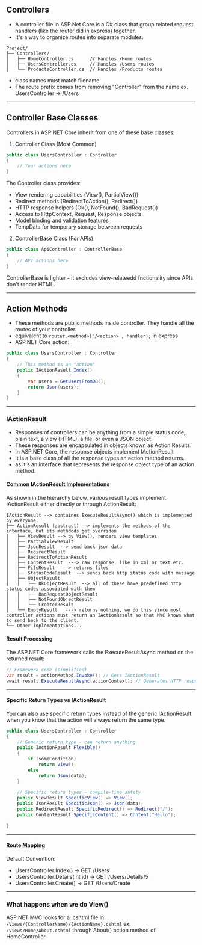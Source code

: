## Controllers

- A controller file in ASP.Net Core is a C# class that group related request handlers (like the router did in express) together.
- It's a way to organize routes into separate modules.

```
Project/
├── Controllers/
│   ├── HomeController.cs      // Handles /Home routes
│   ├── UsersController.cs     // Handles /Users routes
│   └── ProductsController.cs  // Handles /Products routes
```

- class names must match filename.
- The route prefix comes from removing "Controller" from the name ex. UsersController -> /Users

---

## Controller Base Classes

Controllers in ASP.NET Core inherit from one of these base classes:

1. Controller Class (Most Common)
   
```csharp
public class UsersController : Controller
{
    // Your actions here
}
```
The Controller class provides:

- View rendering capabilities (View(), PartialView())
- Redirect methods (RedirectToAction(), Redirect())
- HTTP response helpers (Ok(), NotFound(), BadRequest())
- Access to HttpContext, Request, Response objects
- Model binding and validation features
- TempData for temporary storage between requests

2. ControllerBase Class (For APIs)
   
```csharp
public class ApiController : ControllerBase
{
    // API actions here
}
```
ControllerBase is lighter - it excludes view-relateedd fnctionality since APIs don't render HTML.

---

## Action Methods

- These methods are public methods inside controller. They handle all the routes of your controller.
- equivalent to `router.<method>('/<action>', handler);` in express
- ASP.NET Core action:

```csharp
public class UsersController : Controller
{
    // This method is an "action"
    public IActionResult Index()
    {
        var users = GetUsersFromDB();
        return Json(users);
    }
}
```

---

### IActionResult

- Responses of controllers can be anything from a simple status code, plain text, a view (HTML), a file, or even a JSON object.
- These responses are encapsulated in objects known as Action Results.
- In ASP.NET Core, the response objects implement IActionResult
- It is a base class of all the response types an action method returns.
- as it's an interface that represents the response object type of an action method.

#### Common IActionResult Implementations
As shown in the hierarchy below, various result types implement IActionResult either directly or through ActionResult:

```
IActionResult --> containes ExecuteResultAsync() which is implemented by everyone.
├── ActionResult (abstract) --> implements the methods of the interface, but its methdods get overriden
│   ├── ViewResult --> by View(), renders view templates
│   ├── PartialViewResult
│   ├── JsonResult  --> send back json data
│   ├── RedirectResult
│   ├── RedirectToActionResult
│   ├── ContentResult  ---> raw response, like in xml or text etc.
│   ├── FileResult   --> returns files
│   ├── StatusCodeResult  --> sends back http status code with message
│   ├── ObjectResult
│   │   ├── OkObjectResult  --> all of these have predefined http status codes associated with them
│   │   ├── BadRequestObjectResult
│   │   ├── NotFoundObjectResult
│   │   └── CreatedResult
│   └── EmptyResult   ---> returns nothing, we do this since most controller actions must return an IActionResult so that MVC knows what to send back to the client.
└── Other implementations...
```

#### Result Processing

The ASP.NET Core framework calls the ExecuteResultAsync method on the returned result:

```csharp
// Framework code (simplified)
var result = actionMethod.Invoke(); // Gets IActionResult
await result.ExecuteResultAsync(actionContext); // Generates HTTP response
```
---

#### Specific Return Types vs IActionResult

You can also use specific return types instead of the generic IActionResult when you know that the action will always return the same type.
```csharp
public class UsersController : Controller
{
    // Generic return type - can return anything
    public IActionResult Flexible()
    {
        if (someCondition)
            return View();
        else
            return Json(data);
    }
    
    // Specific return types - compile-time safety
    public ViewResult SpecificView() => View();
    public JsonResult SpecificJson() => Json(data);
    public RedirectResult SpecificRedirect() => Redirect("/");
    public ContentResult SpecificContent() => Content("Hello");
   
}
```
---

#### Route Mapping

Default Convention:
- UsersController.Index() → GET /Users
- UsersController.Details(int id) → GET /Users/Details/5
- UsersController.Create() → GET /Users/Create

---

### What happens when we do View()

ASP.NET MVC looks for a .cshtml file in:
`/Views/{ControllerName}/{ActionName}.cshtml`
ex.
`/Views/Home/About.cshtml` through About() action method of HomeController
